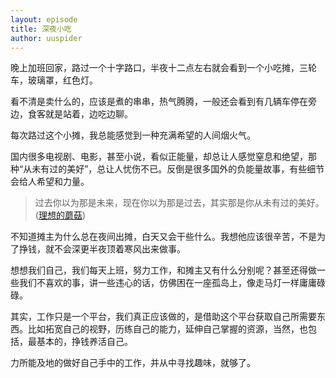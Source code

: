 ```yaml
---
layout: episode
title: 深夜小吃
author: uuspider
---
```

晚上加班回家，路过一个十字路口，半夜十二点左右就会看到一个小吃摊，三轮车，玻璃罩，红色灯。

看不清是卖什么的，应该是煮的串串，热气腾腾，一般还会看到有几辆车停在旁边，食客就是站着，边吃边聊。

每次路过这个小摊，我总能感觉到一种充满希望的人间烟火气。

国内很多电视剧、电影，甚至小说，看似正能量，却总让人感觉窒息和绝望，那种“从未有过的美好”，总让人忧伤不已。反倒是很多国外的负能量故事，有些细节会给人希望和力量。

>过去你以为那是未来，现在你以为那是过去，其实那是你从未有过的美好。 ([理想的蘑菇][ref01])

不知道摊主为什么总在夜间出摊，白天又会干些什么。我想他应该很辛苦，不是为了挣钱，就不会深更半夜顶着寒风出来做事。

想想我们自己，我们每天上班，努力工作，和摊主又有什么分别呢？甚至还得做一些我们不喜欢的事，讲一些违心的话，仿佛困在一座孤岛上，像走马灯一样庸庸碌碌。

其实，工作只是一个平台，我们真正应该做的，是借助这个平台获取自己所需要东西。比如拓宽自己的视野，历练自己的能力，延伸自己掌握的资源，当然，也包括，最基本的，挣钱养活自己。

力所能及地的做好自己手中的工作，并从中寻找趣味，就够了。

[ref01]:https://www.zhihu.com/question/49688722/answer/1260631557
